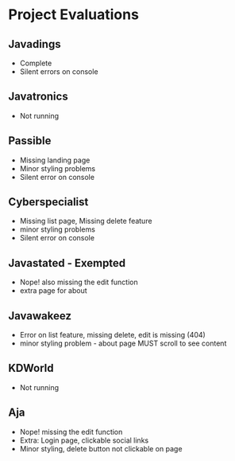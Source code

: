 # Project Evaluations

## Javadings 
- Complete
- Silent errors on console
		  
## Javatronics 
- Not running

## Passible 
- Missing landing page
- Minor styling problems
- Silent error on console
		 
## Cyberspecialist 
- Missing list page, Missing delete feature
- minor styling problems
- Silent error on console
				
## Javastated - Exempted
- Nope! also missing the edit function
- extra page for about

## Javawakeez 
- Error on list feature, missing delete, edit is missing (404)
- minor styling problem - about page MUST scroll to see content
		   
## KDWorld 
- Not running

## Aja 
- Nope! missing the edit function
- Extra: Login page, clickable social links
- Minor styling, delete button not clickable on page 
		   